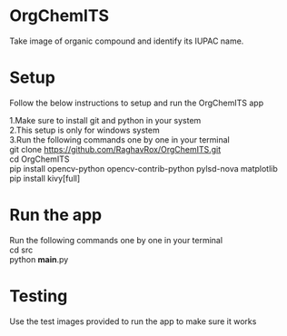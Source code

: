 # OrgChemITS
Take image of organic compound and identify its IUPAC name.


# Setup
Follow the below instructions to setup and  run the OrgChemITS app

1.Make sure to install git and python in your system<br />
2.This setup is only for windows system<br />
3.Run the following commands one by one in your terminal<br />
git clone https://github.com/RaghavRox/OrgChemITS.git<br />
cd OrgChemITS<br />
pip install opencv-python opencv-contrib-python pylsd-nova matplotlib<br />
pip install  kivy[full] <br/>

# Run the app
Run the following commands one by one in your terminal<br />
cd src<br />
python __main__.py<br />

# Testing
Use the test images provided to run the app to make sure it works
